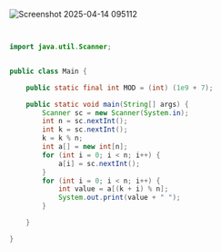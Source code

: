 ![Screenshot 2025-04-14 095112](https://github.com/user-attachments/assets/57fbaeea-2c24-4e24-820c-bad8d8aade76)

```java


import java.util.Scanner;


public class Main {

    public static final int MOD = (int) (1e9 + 7);

    public static void main(String[] args) {
        Scanner sc = new Scanner(System.in);
        int n = sc.nextInt();
        int k = sc.nextInt();
        k = k % n;
        int a[] = new int[n];
        for (int i = 0; i < n; i++) {
            a[i] = sc.nextInt();
        }
        for (int i = 0; i < n; i++) {
            int value = a[(k + i) % n];
            System.out.print(value + " ");
        }

    }

}
```

